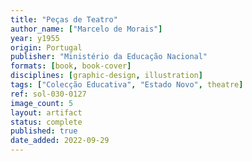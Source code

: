 ```yaml
---
title: "Peças de Teatro"
author_name: ["Marcelo de Morais"]
year: y1955
origin: Portugal
publisher: "Ministério da Educação Nacional"
formats: [book, book-cover]
disciplines: [graphic-design, illustration]
tags: ["Colecção Educativa", "Estado Novo", theatre]
ref: sol-030-0127
image_count: 5
layout: artifact
status: complete
published: true
date_added: 2022-09-29
---
```

